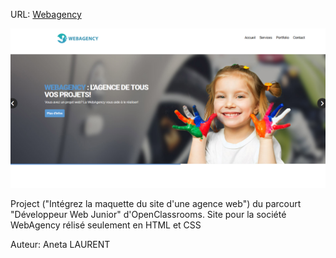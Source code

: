 URL:  <a href="https://aneta-laurent.github.io/projet1/" class="text-center" target="_blank"
                >Webagency</a>
  

 <img src="Web.png" alt="WebAgency"> 


Project ("Intégrez la maquette du site d'une agence web") du parcourt "Développeur Web Junior" d'OpenClassrooms.</h3>
Site pour la société WebAgency rélisé seulement en HTML et CSS

Auteur: Aneta LAURENT
